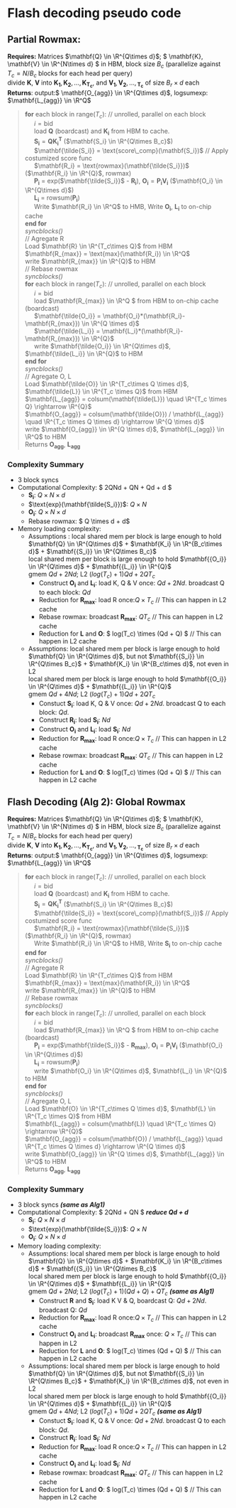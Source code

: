 # Flash decoding pseudo code

## Partial Rowmax: 
**Requires:** Matrices $\mathbf{Q} \in \R^{Q\times d}$; $ \mathbf{K}, \mathbf{V} \in \R^{N\times d} $ in HBM, block size $B_c$ (parallelize against $T_c = N/B_c$ blocks for each head per query)   
divide $\mathbf{K}$, $\mathbf{V}$ into $\mathbf{K_1}, \mathbf{K_2}, ... , \mathbf{K_{T_c}}$, and $\mathbf{V_1}, \mathbf{V_2}, ... , \mathbf{_{T_c}}$ of size $B_r \times d$ each  
**Returns**: output:$ \mathbf{O_{agg}} \in \R^{Q\times d}$, logsumexp: $\mathbf{L_{agg}} \in \R^Q$
> **for** each block in range($T_c$):  // unrolled, parallel on each block  
> $\quad$ $i = \text{bid}$       
> $\quad$ load $\mathbf{Q}$ (boardcast) and $\mathbf{K_i}$ from HBM to cache.   
> $\quad$ $\mathbf{S_i} = \mathbf{Q}\mathbf{K_i^T}$  ($\mathbf{S_i} \in \R^{Q\times B_c}$)  
> $\quad$ $\mathbf{\tilde{S_i}} = \text{score\_comp}(\mathbf{S_i})$ // Apply costumized score func  
> $\quad$ $\mathbf{R_i} = \text{rowmax}(\mathbf{\tilde{S_i}})$ ($\mathbf{R_i} \in \R^{Q}$, rowmax)   
> $\quad$ $\mathbf{P_i}$ = exp($\mathbf{\tilde{S_i}}$ - $\mathbf{R_i}$), $\mathbf{O_i} = \mathbf{P_iV_i}$ ($\mathbf{O_i} \in \R^{Q\times d}$)   
> $\quad$ $\mathbf{L_i}$ = rowsum($\mathbf{P_i}$)    
> $\quad$ Write $\mathbf{R_i} \in \R^Q$ to HMB, Write $\mathbf{O_i}$, $\mathbf{L_i}$ to on-chip cache   
> **end for**    
> _syncblocks()_    
> // Agregate R    
> Load $\mathbf{R} \in \R^{T_c\times Q}$ from HBM     
> $\mathbf{R_{max}} = \text{max}(\mathbf{R_i}) \in \R^Q$   
> write $\mathbf{R_{max}} \in \R^{Q}$ to HBM     
> // Rebase rowmax     
> _syncblocks()_    
> **for** each block in range($T_c$): // unrolled, parallel on each block   
> $\quad$ $i = \text{bid}$    
> $\quad$ load $\mathbf{R_{max}} \in \R^Q $ from HBM to on-chip cache (boardcast)   
> $\quad$ $\mathbf{\tilde{O_i}} = \mathbf{O_i}*(\mathbf{R_i}-\mathbf{R_{max}}) \in \R^{Q \times d}$    
> $\quad$ $\mathbf{\tilde{L_i}} = \mathbf{L_i}*(\mathbf{R_i}-\mathbf{R_{max}}) \in \R^{Q}$    
> $\quad$ write $\mathbf{\tilde{O_i}} \in \R^{Q\times d}$, $\mathbf{\tilde{L_i}} \in \R^{Q}$ to HBM    
> **end for**   
> _syncblocks()_   
> // Agregate O, L    
> Load $\mathbf{\tilde{O}} \in \R^{T_c\times Q \times d}$, $\mathbf{\tilde{L}} \in \R^{T_c \times Q}$ from HBM    
> $\mathbf{L_{agg}} = colsum(\mathbf{\tilde{L}}) \quad \R^{T_c \times Q}  \rightarrow \R^{Q}$     
> $\mathbf{O_{agg}} = colsum(\mathbf{\tilde{O}})  / \mathbf{L_{agg}} \quad \R^{T_c \times Q \times d}  \rightarrow \R^{Q \times d}$    
> write $\mathbf{O_{agg}} \in \R^{Q \times d}$, $\mathbf{L_{agg}} \in \R^Q$ to HBM     
> Returns $\mathbf{O_{agg}}$, $\mathbf{L_{agg}}$

### Complexity Summary
 - 3 block syncs
 - Computational Complexity: $ 2QNd + QN + Qd + d $
    - $\mathbf{S_i}$: $Q\times N \times d$
    - $\text{exp}(\mathbf{\tilde{S_i}})$: $Q \times N$
    - $\mathbf{O_i}$: $Q \times N \times d$
    - Rebase rowmax: $ Q \times d + d$
 - Memory loading complexity: 
    - Assumptions : local shared mem per block is large enough to hold $\mathbf{Q} \in \R^{Q\times d}$ + $\mathbf{K_i} \in \R^{B_c\times d}$ + $\mathbf{{S_i}} \in \R^{Q\times B_c}$  
    local shared mem per block is large enough to hold $\mathbf{{O_i}} \in \R^{Q\times d}$ + $\mathbf{{L_i}} \in \R^{Q}$    
    gmem $Qd + 2Nd$; L2 $(log(T_c) + 1)Qd + 2QT_c$
        - Construct $\mathbf{O_i}$ and $\mathbf{L_i}$: load K, Q & V once: $Qd + 2Nd$. broadcast Q to each block: $Qd$
        - Reduction for $\mathbf{R_{max}}$: load R once:$Q\times T_c$ // This can happen in L2 cache
        - Rebase rowmax: broadcast $\mathbf{R_{max}}$: $QT_c$ // This can happen in L2 cache
        - Reduction for $\mathbf{L}$ and $\mathbf{O}$: $ log(T_c) \times (Qd + Q) $ // This can happen in L2 cache
    -  Assumptions: local shared mem per block is large enough to hold $\mathbf{Q} \in \R^{Q\times d}$, but not $\mathbf{{S_i}} \in \R^{Q\times B_c}$ + $\mathbf{K_i} \in \R^{B_c\times d}$, not even in L2   
    local shared mem per block is large enough to hold $\mathbf{{O_i}} \in \R^{Q\times d}$ + $\mathbf{{L_i}} \in \R^{Q}$    
    gmem $Qd + 4Nd$; L2 $(log(T_c) + 1)Qd + 2QT_c$
        - Constuct $\mathbf{S_i}$: load K, Q & V once: $Qd + 2Nd$. broadcast Q to each block: $Qd$. 
        - Construct $\mathbf{R_i}$: load $\mathbf{S_i}$: $Nd$
        - Construct $\mathbf{O_i}$ and $\mathbf{L_i}$: load $\mathbf{S_i}$: $Nd$
        - Reduction for $\mathbf{R_{max}}$: load R once:$Q\times T_c$ // This can happen in L2 cache
        - Rebase rowmax: broadcast $\mathbf{R_{max}}$: $QT_c$ // This can happen in L2 cache
        - Reduction for $\mathbf{L}$ and $\mathbf{O}$: $ log(T_c) \times (Qd + Q) $ // This can happen in L2 cache


## Flash Decoding (Alg 2): Global Rowmax
**Requires:** Matrices $\mathbf{Q} \in \R^{Q\times d}$; $ \mathbf{K}, \mathbf{V} \in \R^{N\times d} $ in HBM, block size $B_c$ (parallelize against $T_c = N/B_c$ blocks for each head per query)   
divide $\mathbf{K}$, $\mathbf{V}$ into $\mathbf{K_1}, \mathbf{K_2}, ... , \mathbf{K_{T_c}}$, and $\mathbf{V_1}, \mathbf{V_2}, ... , \mathbf{_{T_c}}$ of size $B_r \times d$ each  
**Returns**: output:$ \mathbf{O_{agg}} \in \R^{Q\times d}$, logsumexp: $\mathbf{L_{agg}} \in \R^Q$
> **for** each block in range($T_c$):  // unrolled, parallel on each block  
> $\quad$ $i = \text{bid}$       
> $\quad$ load $\mathbf{Q}$ (boardcast) and $\mathbf{K_i}$ from HBM to cache.   
> $\quad$ $\mathbf{S_i} = \mathbf{Q}\mathbf{K_i^T}$  ($\mathbf{S_i} \in \R^{Q\times B_c}$)  
> $\quad$ $\mathbf{\tilde{S_i}} = \text{score\_comp}(\mathbf{S_i})$ // Apply costumized score func  
> $\quad$ $\mathbf{R_i} = \text{rowmax}(\mathbf{\tilde{S_i}})$ ($\mathbf{R_i} \in \R^{Q}$, rowmax)   
> $\quad$ Write $\mathbf{R_i} \in \R^Q$ to HMB, Write $\mathbf{S_i}$ to on-chip cache   
> **end for**    
> _syncblocks()_    
> // Agregate R    
> Load $\mathbf{R} \in \R^{T_c\times Q}$ from HBM     
> $\mathbf{R_{max}} = \text{max}(\mathbf{R_i}) \in \R^Q$   
> write $\mathbf{R_{max}} \in \R^{Q}$ to HBM     
> // Rebase rowmax     
> _syncblocks()_    
> **for** each block in range($T_c$): // unrolled, parallel on each block   
> $\quad$ $i = \text{bid}$    
> $\quad$ load $\mathbf{R_{max}} \in \R^Q $ from HBM to on-chip cache (boardcast)   
> $\quad$ $\mathbf{P_i}$ = exp($\mathbf{\tilde{S_i}}$ - $\mathbf{R_{max}}$), $\mathbf{O_i} = \mathbf{P_iV_i}$ ($\mathbf{O_i} \in \R^{Q\times d}$)   
> $\quad$ $\mathbf{L_i}$ = rowsum($\mathbf{P_i}$)     
> $\quad$ write $\mathbf{O_i} \in \R^{Q\times d}$, $\mathbf{L_i} \in \R^{Q}$ to HBM    
> **end for**   
> _syncblocks()_   
> // Agregate O, L    
> Load $\mathbf{O} \in \R^{T_c\times Q \times d}$, $\mathbf{L} \in \R^{T_c \times Q}$ from HBM    
> $\mathbf{L_{agg}} = colsum(\mathbf{L}) \quad \R^{T_c \times Q}  \rightarrow \R^{Q}$     
> $\mathbf{O_{agg}} = colsum(\mathbf{O})  / \mathbf{L_{agg}} \quad \R^{T_c \times Q \times d}  \rightarrow \R^{Q \times d}$    
> write $\mathbf{O_{agg}} \in \R^{Q \times d}$, $\mathbf{L_{agg}} \in \R^Q$ to HBM     
> Returns $\mathbf{O_{agg}}$, $\mathbf{L_{agg}}$


### Complexity Summary
 - 3 block syncs _**(same as Alg1)**_
 - Computational Complexity: $ 2QNd + QN $ **_reduce Qd + d_**
    - $\mathbf{S_i}$: $Q\times N \times d$
    - $\text{exp}(\mathbf{\tilde{S_i}})$: $Q \times N$
    - $\mathbf{O_i}$: $Q \times N \times d$
 - Memory loading complexity: 
    - Assumptions: local shared mem per block is large enough to hold $\mathbf{Q} \in \R^{Q\times d}$ + $\mathbf{K_i} \in \R^{B_c\times d}$ + $\mathbf{{S_i}} \in \R^{Q\times B_c}$  
    local shared mem per block is large enough to hold $\mathbf{{O_i}} \in \R^{Q\times d}$ + $\mathbf{{L_i}} \in \R^{Q}$     
    gmem $Qd + 2Nd$; L2 $(log(T_c) + 1)(Qd +Q) + QT_c$ **_(same as Alg1)_**
        - Construct $\mathbf{R}$ and $\mathbf{S_i}$: load K V & Q, boardcast Q: $Qd + 2Nd$. broadcast Q: $Qd$
        - Reduction for $\mathbf{R_{max}}$: load R once:$Q\times T_c$ // This can happen in L2 cache
        - Construct $\mathbf{O_i}$ and $\mathbf{L_i}$: broadcast $\mathbf{R_{max}}$ once: $Q\times T_c$ // This can happen in L2
        - Reduction for $\mathbf{L}$ and $\mathbf{O}$: $ log(T_c) \times (Qd + Q) $ // This can happen in L2 cache
    -  Assumptions: local shared mem per block is large enough to hold $\mathbf{Q} \in \R^{Q\times d}$, but not $\mathbf{{S_i}} \in \R^{Q\times B_c}$ + $\mathbf{K_i} \in \R^{B_c\times d}$, not even in L2   
    local shared mem per block is large enough to hold $\mathbf{{O_i}} \in \R^{Q\times d}$ + $\mathbf{{L_i}} \in \R^{Q}$    
    gmem $Qd + 4Nd$; L2 $(log(T_c) + 1)Qd + 2QT_c$ **_(same as Alg1)_**
        - Constuct $\mathbf{S_i}$: load K, Q & V once: $Qd + 2Nd$. broadcast Q to each block: $Qd$. 
        - Construct $\mathbf{R_i}$: load $\mathbf{S_i}$: $Nd$
        - Reduction for $\mathbf{R_{max}}$: load R once:$Q\times T_c$ // This can happen in L2 cache
        - Construct $\mathbf{O_i}$ and $\mathbf{L_i}$: load $\mathbf{S_i}$: $Nd$
        - Rebase rowmax: broadcast $\mathbf{R_{max}}$: $QT_c$ // This can happen in L2 cache
        - Reduction for $\mathbf{L}$ and $\mathbf{O}$: $ log(T_c) \times (Qd + Q) $ // This can happen in L2 cache
